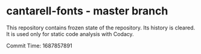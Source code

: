 # cantarell-fonts - master branch

This repository contains frozen state of the repository.
Its history is cleared. It is used only for static code
analysis with Codacy.

Commit Time: 1687857891